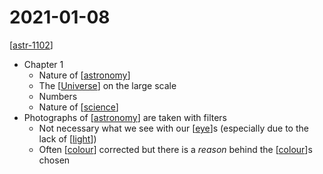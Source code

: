 # 2021-01-08

[[astr-1102]]

- Chapter 1
  - Nature of [[astronomy]]
  - The [[Universe]] on the large scale
  - Numbers
  - Nature of [[science]]
- Photographs of [[astronomy]] are taken with filters
  - Not necessary what we see with our [[eye]]s (especially due to the lack of [[light]])
  - Often [[colour]] corrected but there is a *reason* behind the [[colour]]s chosen

[//begin]: # "Autogenerated link references for markdown compatibility"
[astr-1102]: astr-1102 "ASTR 1102 - Intro to Stars and Galaxies"
[astronomy]: astronomy "Astronomy"
[Universe]: universe "Universe"
[science]: science "Science"
[astronomy]: astronomy "Astronomy"
[eye]: eye "Eye"
[light]: light "Light"
[colour]: colour "Colour"
[colour]: colour "Colour"
[//end]: # "Autogenerated link references"